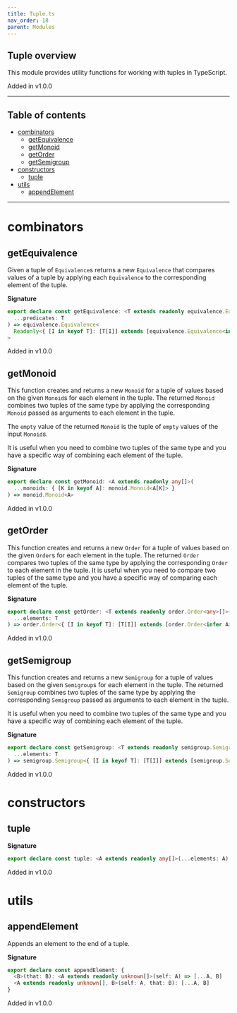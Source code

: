 ```yaml
---
title: Tuple.ts
nav_order: 18
parent: Modules
---
```


## Tuple overview

This module provides utility functions for working with tuples in TypeScript.

Added in v1.0.0

---

<h2 class="text-delta">Table of contents</h2>

- [combinators](#combinators)
  - [getEquivalence](#getequivalence)
  - [getMonoid](#getmonoid)
  - [getOrder](#getorder)
  - [getSemigroup](#getsemigroup)
- [constructors](#constructors)
  - [tuple](#tuple)
- [utils](#utils)
  - [appendElement](#appendelement)

---

# combinators

## getEquivalence

Given a tuple of `Equivalence`s returns a new `Equivalence` that compares values of a tuple
by applying each `Equivalence` to the corresponding element of the tuple.

**Signature**

```ts
export declare const getEquivalence: <T extends readonly equivalence.Equivalence<any>[]>(
  ...predicates: T
) => equivalence.Equivalence<
  Readonly<{ [I in keyof T]: [T[I]] extends [equivalence.Equivalence<infer A>] ? A : never }>
>
```

Added in v1.0.0

## getMonoid

This function creates and returns a new `Monoid` for a tuple of values based on the given `Monoid`s for each element in the tuple.
The returned `Monoid` combines two tuples of the same type by applying the corresponding `Monoid` passed as arguments to each element in the tuple.

The `empty` value of the returned `Monoid` is the tuple of `empty` values of the input `Monoid`s.

It is useful when you need to combine two tuples of the same type and you have a specific way of combining each element of the tuple.

**Signature**

```ts
export declare const getMonoid: <A extends readonly any[]>(
  ...monoids: { [K in keyof A]: monoid.Monoid<A[K]> }
) => monoid.Monoid<A>
```

Added in v1.0.0

## getOrder

This function creates and returns a new `Order` for a tuple of values based on the given `Order`s for each element in the tuple.
The returned `Order` compares two tuples of the same type by applying the corresponding `Order` to each element in the tuple.
It is useful when you need to compare two tuples of the same type and you have a specific way of comparing each element
of the tuple.

**Signature**

```ts
export declare const getOrder: <T extends readonly order.Order<any>[]>(
  ...elements: T
) => order.Order<{ [I in keyof T]: [T[I]] extends [order.Order<infer A>] ? A : never }>
```

Added in v1.0.0

## getSemigroup

This function creates and returns a new `Semigroup` for a tuple of values based on the given `Semigroup`s for each element in the tuple.
The returned `Semigroup` combines two tuples of the same type by applying the corresponding `Semigroup` passed as arguments to each element in the tuple.

It is useful when you need to combine two tuples of the same type and you have a specific way of combining each element of the tuple.

**Signature**

```ts
export declare const getSemigroup: <T extends readonly semigroup.Semigroup<any>[]>(
  ...elements: T
) => semigroup.Semigroup<{ [I in keyof T]: [T[I]] extends [semigroup.Semigroup<infer A>] ? A : never }>
```

Added in v1.0.0

# constructors

## tuple

**Signature**

```ts
export declare const tuple: <A extends readonly any[]>(...elements: A) => A
```

Added in v1.0.0

# utils

## appendElement

Appends an element to the end of a tuple.

**Signature**

```ts
export declare const appendElement: {
  <B>(that: B): <A extends readonly unknown[]>(self: A) => [...A, B]
  <A extends readonly unknown[], B>(self: A, that: B): [...A, B]
}
```

Added in v1.0.0
